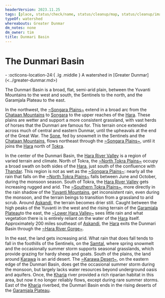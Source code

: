 ```yaml
---
headerVersion: 2023.11.25
tags: [place, status/check/name, status/cleanup/map, status/cleanup/image]
typeOf: watershed
whereabouts: Greater Dunmar
dm_notes: none
dm_owner: tim
title: Dunmari Basin
---
```

# The Dunmari Basin
<div class="grid cards ext-narrow-margin ext-one-column" markdown>
-    :octicons-location-24:{ .lg .middle } A watershed in [Greater Dunmar](<../greater-dunmar.md>)  
</div>




The Dunmari Basin is a broad, flat, semi-arid plain, between the Yuvanti Mountains to the west and south, the Sentinels to the north, and the Garamjala Plateau to the east. 

In the northwest, the [~Songara Plains~](<./songara-plains.md>) extend in a broad arc from the [Chataan Mountains](<../../greater-chardon/chataan-mountains.md>) to [Songara](<../realms/dunmar/central-dunmar/songara.md>) to the upper reaches of the [Hara](<../rivers/hara-watershed/hara.md>). These plains are wetter and support a more consistent grassland, with vast herds of horses that the Dunmari are famous for. This terrain once extended across much of central and eastern Dunmar, until the upheavals at the end of the Great War. The [Sone](<../rivers/hara-watershed/sone.md>), fed by snowmelt in the Sentinels and the [Chataan Mountains](<../../greater-chardon/chataan-mountains.md>), flows northeast through the [~Songara Plains~](<./songara-plains.md>), until it joins the [Hara](<../rivers/hara-watershed/hara.md>) north of [Tokra](<../realms/dunmar/central-dunmar/tokra/tokra.md>). 

In the center of the Dunmari Basin, the [Hara River Valley](<./hara-river-valley.md>) is a region of varied terrain and climate. North of Tokra, the [~North Tokra Plains~](<./north-tokra-plains.md>) occupy a broad swath on both sides of the [Hara](<../rivers/hara-watershed/hara.md>), just south of the confluence with [Thandar](<../rivers/hara-watershed/thandar.md>). This region is not as wet as the [~Songara Plains~](<./songara-plains.md>): nearly all the rain that falls on the [~North Tokra Plains~](<./north-tokra-plains.md>) falls between June and October, during the monsoon season. South of Tokra, the [Hara River Valley](<./hara-river-valley.md>) gets increasing rugged and arid. The [~Southern Tokra Plains~](<./southern-tokra-plains.md>), more directly in the rain shadow of the [Yuvanti Mountains](<../yuvanti-mountains.md>), get inconsistent rain, even during the monsoon, and the terrain beings to transition from a grassland to arid scrub. Around [Askandi](<../realms/dunmar/central-dunmar/askandi.md>), the terrain becomes drier still. Caught between the high peaks of the Yuvanti in the west and the rising terrain of the [Garamjala Plateau](<../../drankorian-hinterland/garamjala-plateau/garamjala-plateau.md>)to the east, the [~Lower Hara Valley~](<./lower-hara-valley.md>) sees little rain and what vegetation there is is entirely reliant on the water of the [Hara](<../rivers/hara-watershed/hara.md>) itself. Approximately 200 miles southeast of [Askandi](<../realms/dunmar/central-dunmar/askandi.md>), the [Hara](<../rivers/hara-watershed/hara.md>) exits the Dunmari Basin through the [~Hara River Gorge~](<./hara-river-gorge.md>).

In the east, the land gets increasing arid. What rain that does fall tends to fall in the foothills of the Sentinels, on the [Samtal](<./samtal.md>), where spring snowmelt and the occasionally summer storm supports seasonal grasslands, which provide grazing for hardy sheep and goats. South of the plains, the land around [Karawa](<../realms/dunmar/eastern-dunmar/karawa.md>) is an arid desert. The [~Karawa Desert~](<./karawa-desert.md>), on the eastern edge of the Dunmari Basin, does get the occasional summer storm during the monsoon, but largely lacks water resources beyond underground oasis and aquifers. Once, the [Kharja](<../kharja.md>) river provided a rich riparian habitat in this area, but now it no longer reliably flows, except during rare summer storms. East of the [Kharja](<../kharja.md>) riverbed, the Dunmari Basin ends in the rising deserts of the [Garamjala Plateau](<../../drankorian-hinterland/garamjala-plateau/garamjala-plateau.md>). 